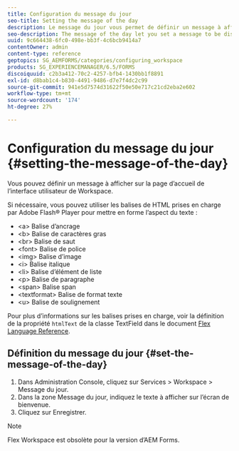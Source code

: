 ```yaml
---
title: Configuration du message du jour
seo-title: Setting the message of the day
description: Le message du jour vous permet de définir un message à afficher sur la page d’accueil de l’interface utilisateur de Workspace.
seo-description: The message of the day let you set a message to be displayed on the Welcome page in the Workspace user interface.
uuid: 9c664438-6fc0-498e-bb3f-4c6bcb9414a7
contentOwner: admin
content-type: reference
geptopics: SG_AEMFORMS/categories/configuring_workspace
products: SG_EXPERIENCEMANAGER/6.5/FORMS
discoiquuid: c2b3a412-70c2-4257-bfb4-1430bb1f8891
exl-id: d8bab1c4-b830-4491-9486-d7e7f4dc2c99
source-git-commit: 941e5d7574d31622f50e50e717c21cd2eba2e602
workflow-type: tm+mt
source-wordcount: '174'
ht-degree: 27%

---
```


# Configuration du message du jour {#setting-the-message-of-the-day}

Vous pouvez définir un message à afficher sur la page d’accueil de l’interface utilisateur de Workspace.

Si nécessaire, vous pouvez utiliser les balises de HTML prises en charge par Adobe Flash® Player pour mettre en forme l’aspect du texte :

* &lt;a> Balise d’ancrage
* &lt;b> Balise de caractères gras
* &lt;br> Balise de saut
* &lt;font> Balise de police
* &lt;img> Balise d’image
* &lt;i> Balise italique
* &lt;li> Balise d’élément de liste
* &lt;p> Balise de paragraphe
* &lt;span> Balise span
* &lt;textformat> Balise de format texte
* &lt;u> Balise de soulignement

Pour plus d’informations sur les balises prises en charge, voir la définition de la propriété `htmlText` de la classe TextField dans le document [Flex Language Reference](https://flex.apache.org/).

## Définition du message du jour {#set-the-message-of-the-day}

1. Dans Administration Console, cliquez sur Services > Workspace > Message du jour.
1. Dans la zone Message du jour, indiquez le texte à afficher sur l’écran de bienvenue.
1. Cliquez sur Enregistrer.

>[!NOTE]
>
>Flex Workspace est obsolète pour la version d’AEM Forms.
